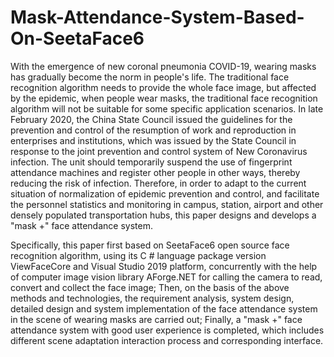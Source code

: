 # Mask-Attendance-System-Based-On-SeetaFace6

  With the emergence of new coronal pneumonia COVID-19, wearing masks has gradually become the norm in people's life. 
The traditional face recognition algorithm needs to provide the whole face image, but affected by the epidemic, when 
people wear masks, the traditional face recognition algorithm will not be suitable for some specific application 
scenarios. In late February 2020, the China State Council issued the guidelines for the prevention and control of 
the resumption of work and reproduction in enterprises and institutions, which was issued by the State Council in 
response to the joint prevention and control system of New Coronavirus infection. The unit should temporarily suspend 
the use of fingerprint attendance machines and register other people in other ways, thereby reducing the risk of 
infection. Therefore, in order to adapt to the current situation of normalization of epidemic prevention and control,
and facilitate the personnel statistics and monitoring in campus, station, airport and other densely populated 
transportation hubs, this paper designs and develops a "mask +" face attendance system.
  
  Specifically, this paper first based on SeetaFace6 open source face recognition algorithm, using its C # language 
package version ViewFaceCore and Visual Studio 2019 platform, concurrently with the help of computer image vision 
library AForge.NET for calling the camera to read, convert and collect the face image; Then, on the basis of the 
above methods and technologies, the requirement analysis, system design, detailed design and system implementation 
of the face attendance system in the scene of wearing masks are carried out; Finally, a "mask +" face attendance 
system with good user experience is completed, which includes different scene adaptation interaction process and 
corresponding interface.
